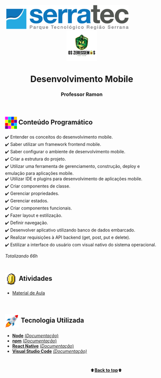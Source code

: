 <p align="center"> <a name="back-to-top">
   &nbsp;&nbsp;&nbsp;&nbsp;&nbsp;&nbsp;&nbsp;&nbsp;&nbsp;&nbsp;&nbsp;&nbsp;&nbsp;&nbsp;&nbsp;&nbsp;&nbsp;&nbsp;&nbsp;&nbsp;&nbsp;&nbsp;&nbsp;&nbsp;&nbsp;&nbsp;&nbsp;&nbsp;&nbsp;&nbsp;&nbsp;&nbsp;&nbsp;&nbsp;&nbsp;&nbsp;&nbsp;&nbsp;&nbsp;&nbsp;&nbsp;&nbsp;&nbsp;&nbsp;&nbsp;&nbsp;&nbsp;<img height="80px" src="assets/logoSerratec.png" alt="logo serratec"/>&nbsp;&nbsp;&nbsp;&nbsp;&nbsp;&nbsp;&nbsp;&nbsp;&nbsp;&nbsp;&nbsp;&nbsp;&nbsp;&nbsp;&nbsp;&nbsp;&nbsp;&nbsp;&nbsp;&nbsp;&nbsp;&nbsp;&nbsp;&nbsp;<img height="100px" src="assets/osZeressemosProTeam.png" alt="logo serratec"/>
</p>
<h1 align="center">Desenvolvimento Mobile</h1>
<h3 align="center">Professor Ramon</h3>
</br>

## <img  height="40px" align="center" src="assets/colorBlock.gif"> Conteúdo Programático
✔️ Entender os conceitos do desenvolvimento mobile.<br>
✔️ Saber utilizar um framework frontend mobile.<br>
✔️ Saber configurar o ambiente de desenvolvimento mobile.<br>
✔️ Criar a estrutura do projeto.<br>
✔️ Utilizar uma ferramenta de gerenciamento, construção, deploy e emulação para aplicações mobile.<br>
✔️ Utilizar IDE e plugins para desenvolvimento de aplicações mobile.<br>
✔️ Criar componentes de classe.<br>
✔️ Gerenciar propriedades.<br>
✔️ Gerenciar estados.<br>
✔️ Criar componentes funcionais.<br>
✔️ Fazer layout e estilização.<br>
✔️ Definir navegação.<br>
✔️ Desenvolver aplicativo utilizando banco de dados embarcado.<br>
✔️ Realizar requisições à API backend (get, post, put e delete).<br>
✔️ Estilizar a interface do usuário com visual nativo do sistema operacional.<br>

*Totalizando 66h*
</br></br>

## <img  height="40px" align="center" src="assets/coin.gif"> Atividades
- [Material de Aula](materialDeAula/)<br>
<br>

## <img  height="45px" align="center" src="assets/stockrocketgif.gif"> Tecnologia Utilizada
- [**Node**](https://nodejs.org/en/)    [(*Documentação*)](https://nodejs.org/en/docs/)
- [**npm**](https://www.npmjs.com/)    [(*Documentação*)](https://docs.npmjs.com/)
- [**React Native**](https://reactnative.dev/)    [(*Documentação*)](https://reactnative.dev/docs/getting-started)
- [**Visual Studio Code**](https://code.visualstudio.com/)    [*(Documentação)*](https://code.visualstudio.com/docs)

<br>

&emsp;&emsp;&emsp;&emsp;&emsp;&emsp;&emsp;&emsp;&emsp;&emsp;&emsp;&emsp;&emsp;&emsp;&emsp;&emsp;&emsp;&emsp;&emsp;&emsp;⬆️[**Back to top**](#back-to-top)⬆️